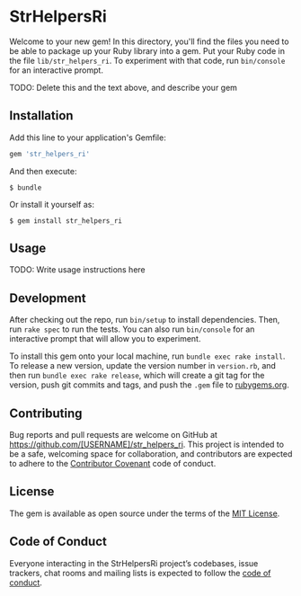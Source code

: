 # StrHelpersRi

Welcome to your new gem! In this directory, you'll find the files you need to be able to package up your Ruby library into a gem. Put your Ruby code in the file `lib/str_helpers_ri`. To experiment with that code, run `bin/console` for an interactive prompt.

TODO: Delete this and the text above, and describe your gem

## Installation

Add this line to your application's Gemfile:

```ruby
gem 'str_helpers_ri'
```

And then execute:

    $ bundle

Or install it yourself as:

    $ gem install str_helpers_ri

## Usage

TODO: Write usage instructions here

## Development

After checking out the repo, run `bin/setup` to install dependencies. Then, run `rake spec` to run the tests. You can also run `bin/console` for an interactive prompt that will allow you to experiment.

To install this gem onto your local machine, run `bundle exec rake install`. To release a new version, update the version number in `version.rb`, and then run `bundle exec rake release`, which will create a git tag for the version, push git commits and tags, and push the `.gem` file to [rubygems.org](https://rubygems.org).

## Contributing

Bug reports and pull requests are welcome on GitHub at https://github.com/[USERNAME]/str_helpers_ri. This project is intended to be a safe, welcoming space for collaboration, and contributors are expected to adhere to the [Contributor Covenant](http://contributor-covenant.org) code of conduct.

## License

The gem is available as open source under the terms of the [MIT License](https://opensource.org/licenses/MIT).

## Code of Conduct

Everyone interacting in the StrHelpersRi project’s codebases, issue trackers, chat rooms and mailing lists is expected to follow the [code of conduct](https://github.com/[USERNAME]/str_helpers_ri/blob/master/CODE_OF_CONDUCT.md).
